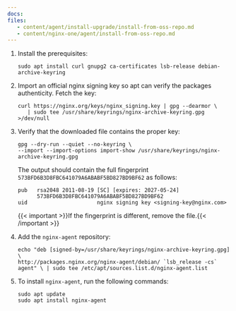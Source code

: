 ```yaml
---
docs:
files:
   - content/agent/install-upgrade/install-from-oss-repo.md
   - content/nginx-one/agent/install-from-oss-repo.md
---
```


1. Install the prerequisites:

   ```shell
   sudo apt install curl gnupg2 ca-certificates lsb-release debian-archive-keyring
   ```

1. Import an official nginx signing key so apt can verify the packages authenticity.
   Fetch the key:

   ```shell
   curl https://nginx.org/keys/nginx_signing.key | gpg --dearmor \
      | sudo tee /usr/share/keyrings/nginx-archive-keyring.gpg >/dev/null
   ```

1. Verify that the downloaded file contains the proper key:

   ```shell
   gpg --dry-run --quiet --no-keyring \
   --import --import-options import-show /usr/share/keyrings/nginx-archive-keyring.gpg
   ```

   The output should contain the full fingerprint `573BFD6B3D8FBC641079A6ABABF5BD827BD9BF62`
   as follows:

   ```
   pub   rsa2048 2011-08-19 [SC] [expires: 2027-05-24]
         573BFD6B3D8FBC641079A6ABABF5BD827BD9BF62
   uid                      nginx signing key <signing-key@nginx.com>
   ```

   {{< important >}}If the fingerprint is different, remove the file.{{< /important >}}

1. Add the `nginx-agent` repository:

   ```shell
   echo "deb [signed-by=/usr/share/keyrings/nginx-archive-keyring.gpg] \
   http://packages.nginx.org/nginx-agent/debian/ `lsb_release -cs` agent" \ | sudo tee /etc/apt/sources.list.d/nginx-agent.list
   ```

1. To install `nginx-agent`, run the following commands:

   ```shell
   sudo apt update
   sudo apt install nginx-agent
   ```